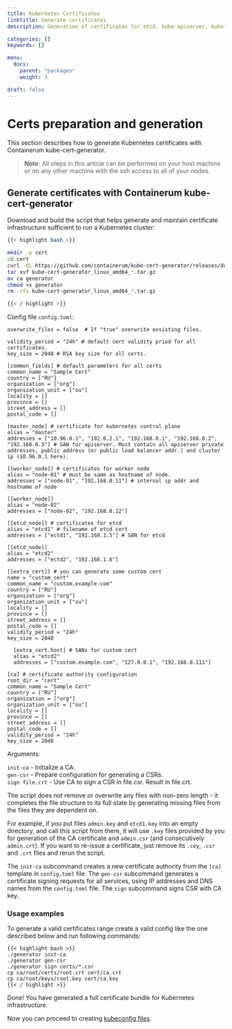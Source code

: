```yaml
---
title: Kubernetes Certificates
linktitle: Generate certificates
description: Generation of certificates for etcd, kube-apiserver, kubelet, etc.

categories: []
keywords: []

menu:
  docs:
    parent: "packages"
    weight: 3

draft: false
---
```


# Certs preparation and generation

This section describes how to generate Kubernetes certificates with Containerum kube-cert-generator.

> **Note**: All steps in this article can be performed on your host machine or on any other machine with the ssh access to all of your nodes.

## Generate certificates with Containerum kube-cert-generator

Download and build the script that helps generate and maintain certificate infrastructure sufficient to run a Kubernetes cluster:
```bash
{{< highlight bash >}}

mkdir -p cert
cd cert
curl -OL https://github.com/containerum/kube-cert-generator/releases/download/v1.0.4/kube-cert-generator_linux_amd64_v1.0.4.tar.gz
tar xvf kube-cert-generator_linux_amd64_*.tar.gz
mv ca generator
chmod +x generator
rm -rfv kube-cert-generator_linux_amd64_*.tar.gz

{{< / highlight >}}
```

Config file `config.toml`:
```
overwrite_files = false  # If "true" overwrite exsisting files.

validity_period = "24h" # default cert validity priod for all certificates.
key_size = 2048 # RSA key size for all certs.

[common_fields] # default parameters for all certs
common_name = "Sample Cert"
country = ["RU"]
organization = ["org"]
organization_unit = ["ou"]
locality = []
province = []
street_address = []
postal_code = []

[master_node] # certificate for kubernetes control plane
alias = "master"
addresses = ["10.96.0.1", "192.0.2.1", "192.168.0.1", "192.168.0.2", "192.168.0.3"] # SAN for apiserver. Must contain all apiserver private addresses, public address (or public load balancer addr.) and cluster ip (10.96.0.1 here).

[[worker_node]] # certificates for worker node
alias = "node-01" # must be same as hostname of node.
addresses = ["node-01", "192.168.0.11"] # internal ip addr and hostname of node

[[worker_node]]
alias = "node-02"
addresses = ["node-02", "192.168.0.12"]

[[etcd_node]] # certificates for etcd
alias = "etcd1" # filename of etcd cert
addresses = ["ectd1", "192.168.1.5"] # SAN for etcd

[[etcd_node]]
alias = "etcd2"
addresses = ["ectd2", "192.168.1.6"]

[[extra_cert]] # you can generate some custom cert
name = "custom_cert"
common_name = "custom.example.com"
country = ["RU"]
organization = ["org"]
organization_unit = ["ou"]
locality = []
province = []
street_address = []
postal_code = []
validity_period = "24h"
key_size = 2048

  [extra_cert.host] # SANs for custom cert
  alias = "etcd2"
  addresses = ["custom.example.com", "127.0.0.1", "192.168.0.111"]

[ca] # certificate authority configuration
root_dir = "cert"
common_name = "Sample Cert"
country = ["RU"]
organization = ["org"]
organization_unit = ["ou"]
locality = []
province = []
street_address = []
postal_code = []
validity_period = "24h"
key_size = 2048
```

Arguments:

`init-ca` - Initialize a CA.  
`gen-csr` - Prepare configuration for generating a CSRs.  
`sign file.crt` - Use CA to sign a CSR in file.csr. Result in file.crt.

The script does not remove or overwrite any files with non-zero length - it completes the file structure to its full state by generating missing files from the files they are dependent on.

For example, if you put files `admin.key` and `etcd1.key` into an empty directory, and call this script from there, it will use `.key` files provided by you for generation of the CA certificate and `admin.csr` (and consecutively `admin.crt`). If you want to re-issue a certificate, just remove its `.cey`, `.csr` and `.crt` files and rerun the script.

The `init-ca` subcommand creates a new certificate authority from the `[ca]` template in `config.toml` file.
The `gen-csr` subcommand generates a certificate signing requests for all services, using IP addresses and DNS names from the `config.toml` file.
The `sign` subcommand signs CSR with CA key.

### Usage examples

To generate a valid certificates range create a valid config like the one described below and run following commands:

```
{{< highlight bash >}}
./generator init-ca
./generator gen-csr
./generator sign certs/*.csr
cp ca/root/certs/root.crt cert/ca.crt
cp ca/root/keys/root.key cert/ca.key
{{< / highlight >}}
```

Done! You have generated a full certificate bundle for Kubernetes infrastructure.

Now you can proceed to creating [kubeconfig files](/installation/packages/3kubernetes-configuration-files).
